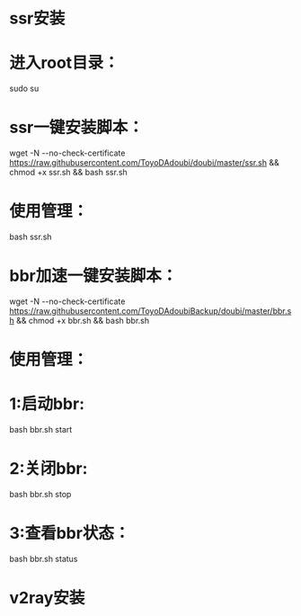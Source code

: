 # ssr安装

# 进入root目录：
sudo su

# ssr一键安装脚本：
wget -N --no-check-certificate https://raw.githubusercontent.com/ToyoDAdoubi/doubi/master/ssr.sh && chmod +x ssr.sh && bash ssr.sh

# 使用管理：
bash ssr.sh

# bbr加速一键安装脚本：
wget -N --no-check-certificate https://raw.githubusercontent.com/ToyoDAdoubiBackup/doubi/master/bbr.sh && chmod +x bbr.sh && bash bbr.sh

# 使用管理：
# 1:启动bbr:
bash bbr.sh start
# 2:关闭bbr:
bash bbr.sh stop
# 3:查看bbr状态：
bash bbr.sh status

# v2ray安装
